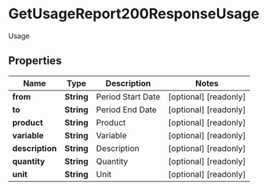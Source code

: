 

# GetUsageReport200ResponseUsage

Usage

## Properties

| Name | Type | Description | Notes |
|------------ | ------------- | ------------- | -------------|
|**from** | **String** | Period Start Date |  [optional] [readonly] |
|**to** | **String** | Period End Date |  [optional] [readonly] |
|**product** | **String** | Product |  [optional] [readonly] |
|**variable** | **String** | Variable |  [optional] [readonly] |
|**description** | **String** | Description |  [optional] [readonly] |
|**quantity** | **String** | Quantity |  [optional] [readonly] |
|**unit** | **String** | Unit |  [optional] [readonly] |



